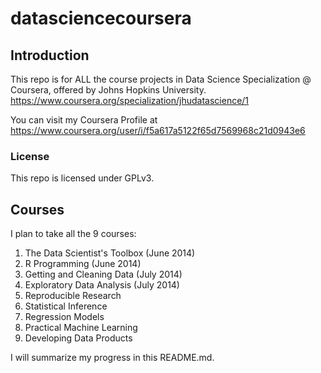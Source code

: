 datasciencecoursera
===================

## Introduction
This repo is for ALL the course projects in Data Science Specialization @ Coursera, offered by Johns Hopkins University.
https://www.coursera.org/specialization/jhudatascience/1

You can visit my Coursera Profile at https://www.coursera.org/user/i/f5a617a5122f65d7569968c21d0943e6

### License
This repo is licensed under GPLv3.

## Courses
I plan to take all the 9 courses:

1. The Data Scientist's Toolbox (June 2014)
2. R Programming (June 2014)
3. Getting and Cleaning Data (July 2014)
4. Exploratory Data Analysis (July 2014)
5. Reproducible Research
6. Statistical Inference
7. Regression Models
8. Practical Machine Learning
9. Developing Data Products

I will summarize my progress in this README.md.
